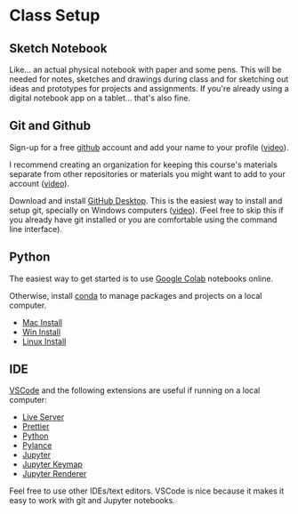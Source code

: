 ---
---
# Class Setup

## Sketch Notebook

Like... an actual physical notebook with paper and some pens. This will be needed for notes, sketches and drawings during class and for sketching out ideas and prototypes for projects and assignments. If you're already using a digital notebook app on a tablet... that's also fine.

## Git and Github

Sign-up for a free [github](https://github.com) account and add your name to your profile ([video](https://www.youtube.com/watch?v=ZVRuPO8nCLA)).

I recommend creating an organization for keeping this course's materials separate from other repositories or materials you might want to add to your account ([video](https://www.youtube.com/watch?v=wnFm5fYGzso)).

Download and install [GitHub Desktop](https://desktop.github.com/). This is the easiest way to install and setup git, specially on Windows computers ([video](https://www.youtube.com/watch?v=dN5A0kDdCwk)). (Feel free to skip this if you already have git installed or you are comfortable using the command line interface).

## Python

The easiest way to get started is to use [Google Colab](https://colab.research.google.com/) notebooks online.

Otherwise, install [conda](https://docs.conda.io/projects/conda) to manage packages and projects on a local computer.

- [Mac Install](https://docs.conda.io/projects/conda/en/latest/user-guide/install/macos.html)
- [Win Install](https://docs.conda.io/projects/conda/en/latest/user-guide/install/windows.html)
- [Linux Install](https://docs.conda.io/projects/conda/en/latest/user-guide/install/linux.html)

## IDE

[VSCode](https://code.visualstudio.com/) and the following extensions are useful if running on a local computer:

- [Live Server](https://marketplace.visualstudio.com/items?itemName=ritwickdey.LiveServer)
- [Prettier](https://marketplace.visualstudio.com/items?itemName=esbenp.prettier-vscode)
- [Python](https://marketplace.visualstudio.com/items?itemName=ms-python.python)
- [Pylance](https://marketplace.visualstudio.com/items?itemName=ms-python.vscode-pylance)
- [Jupyter](https://marketplace.visualstudio.com/items?itemName=ms-toolsai.jupyter)
- [Jupyter Keymap](https://marketplace.visualstudio.com/items?itemName=ms-toolsai.jupyter-keymap)
- [Jupyter Renderer](https://marketplace.visualstudio.com/items?itemName=ms-toolsai.jupyter-renderers)

Feel free to use other IDEs/text editors. VSCode is nice because it makes it easy to work with git and Jupyter notebooks.
